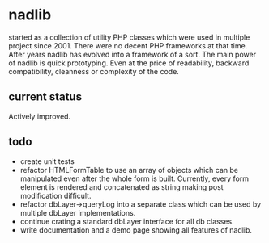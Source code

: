 # nadlib

started as a collection of utility PHP classes which were used in multiple project since 2001. There were no decent PHP
frameworks at that time. After years nadlib has evolved into a framework of a sort. The main power of nadlib is quick
prototyping. Even at the price of readability, backward compatibility, cleanness or complexity of the code.

## current status

Actively improved.

## todo

* create unit tests
* refactor HTMLFormTable to use an array of objects which can be manipulated even after the whole form is built.
	Currently, every form element is rendered and concatenated as string making post modification difficult.
* refactor dbLayer->queryLog into a separate class which can be used by multiple dbLayer implementations.
* continue crating a standard dbLayer interface for all db classes.
* write documentation and a demo page showing all features of nadlib.
